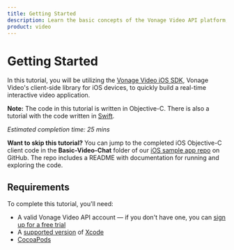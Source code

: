 ```yaml
---
title: Getting Started
description: Learn the basic concepts of the Vonage Video API platform, including how users can communicate through video, voice, and messaging. Explore a basic Vonage Video API flow.
product: video
--- 
```


# Getting Started

In this tutorial, you will be utilizing the [Vonage Video iOS SDK](/video/client-sdks/ios/overview), Vonage Video's client-side library for iOS devices, to quickly  build a real-time interactive video application.

**Note:** The code in this tutorial is written in Objective-C. There is also a tutorial with the code written in [Swift](/video/tutorials/basic-video-chat/introduction/swift).

_Estimated completion time: 25 mins_

**Want to skip this tutorial?** You can jump to the completed iOS Objective-C client code in the **Basic-Video-Chat** folder of our [iOS sample app repo](https://github.com/opentok/opentok-ios-sdk-samples) on GitHub. The repo includes a README with documentation for running and exploring the code.

## Requirements

To complete this tutorial, you'll need:

* A valid Vonage Video API account — if you don't have one, you can [sign up for a free trial](https://www.tokbox.com/account/user/signup)
* A [supported version](/video/client-sdks/ios/overview) of [Xcode](https://developer.apple.com/xcode/download)
* [CocoaPods](https://guides.cocoapods.org/using/getting-started.html#getting-started)
